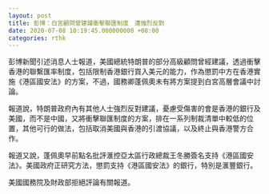 ```yaml
---
layout: post
title: 彭博：白宮顧問曾建議衝擊聯匯制度　遭強烈反對
date: 2020-07-08 10:19:45.000000000 +08:00
categories: rthk
---
```


彭博新聞引述消息人士報道，美國總統特朗普的部分高級顧問曾經建議，透過衝擊香港的聯繫匯率制度，包括限制香港銀行買入美元的能力，作為懲罰中方在香港實施《港區國安法》的方案，不過，國務卿蓬佩奧未有將方案提到白宮高層會議中討論。

報道說，特朗普政府內有其他人士強烈反對建議，憂慮受傷害的會是香港的銀行及美國，而不是中國，又將衝擊聯匯制度的方案，排在一系列制裁清單中較低的位置，其他可行的做法，包括取消美國與香港的引渡協議，以及終止與香港警方合作。

報道又說，蓬佩奧早前點名批評滙控亞太區行政總裁王冬勝簽名支持《港區國安法》。美國政府正研究方法，懲罰支持《港區國安法》的銀行，特別是滙豐銀行。

美國國務院及財政部拒絕評論有關報道。
